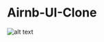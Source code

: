 # Airnb-UI-Clone

![alt text](https://github.com/Vishwamagdavan/Airnb-UI-Clone/screenshot.png?raw=true)
